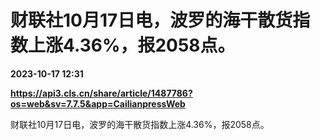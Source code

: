# 财联社10月17日电，波罗的海干散货指数上涨4.36%，报2058点。

**2023-10-17 12:31**

**https://api3.cls.cn/share/article/1487786?os=web&sv=7.7.5&app=CailianpressWeb**

财联社10月17日电，波罗的海干散货指数上涨4.36%，报2058点。